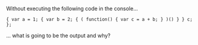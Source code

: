 Without executing the following code in the console...

	{ var a = 1; { var b = 2; { ( function() { var c = a + b; } )() } } c; };

... what is going to be the output and why?